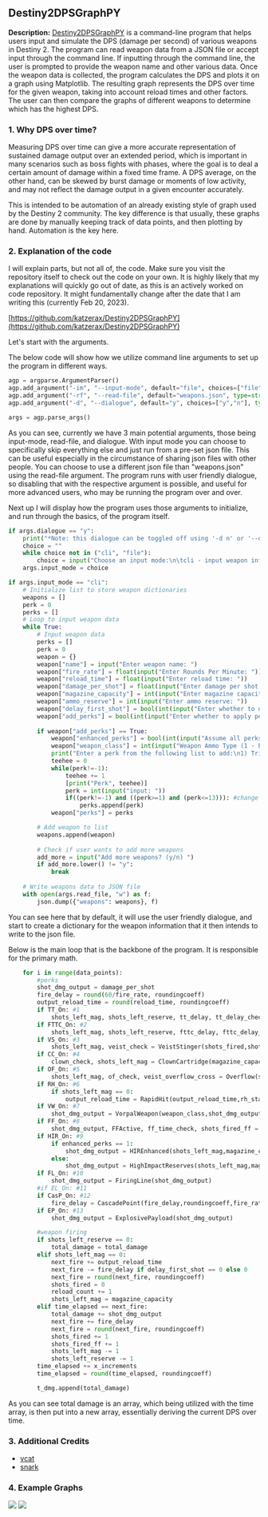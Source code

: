 ## Destiny2DPSGraphPY

**Description:** [Destiny2DPSGraphPY](https://github.com/katzerax/Destiny2DPSGraphPY) is a command-line program that helps users input and simulate the DPS (damage per second) of various weapons in Destiny 2. The program can read weapon data from a JSON file or accept input through the command line. If inputting through the command line, the user is prompted to provide the weapon name and other various data. Once the weapon data is collected, the program calculates the DPS and plots it on a graph using Matplotlib. The resulting graph represents the DPS over time for the given weapon, taking into account reload times and other factors. The user can then compare the graphs of different weapons to determine which has the highest DPS.

### 1. Why DPS over time?

Measuring DPS over time can give a more accurate representation of sustained damage output over an extended period, which is important in many scenarios such as boss fights with phases, where the goal is to deal a certain amount of damage within a fixed time frame. A DPS average, on the other hand, can be skewed by burst damage or moments of low activity, and may not reflect the damage output in a given encounter accurately.

This is intended to be automation of an already existing style of graph used by the Destiny 2 community. The key difference is that usually, these graphs are done by manually keeping track of data points, and then plotting by hand. Automation is the key here.

### 2. Explanation of the code

I will explain parts, but not all of, the code. Make sure you visit the repository itself to check out the code on your own. It is highly likely that my explanations will quickly go out of date, as this is an actively worked on code repository. It might fundamentally change after the date that I am writing this (currently Feb 20, 2023).

[https://github.com/katzerax/Destiny2DPSGraphPY](https://github.com/katzerax/Destiny2DPSGraphPY)

Let's start with the arguments. 

The below code will show how we utilize command line arguments to set up the program in different ways.
```python
agp = argparse.ArgumentParser()
agp.add_argument("-im", "--input-mode", default="file", choices=["file", "cli"], type=str, help="mode for inputting data. options: 'file' or 'cli'. default: 'file'")
agp.add_argument("-rf", "--read-file", default="weapons.json", type=str, help="file of weapon information to read. default: weapons.json")
agp.add_argument("-d", "--dialogue", default="y", choices=["y","n"], type=str, help="beginner friendly dialogue to choose between input modes. options: 'y' or 'n'. default: 'y'")

args = agp.parse_args()
```
As you can see, currently we have 3 main potential arguments, those being input-mode, read-file, and dialogue. With input mode you can choose to specifically skip everything else and just run from a pre-set json file. This can be useful especially in the circumstance of sharing json files with other people. You can choose to use a different json file than "weapons.json" using the read-file argument. The program runs with user friendly dialogue, so disabling that with the respective argument is possible, and useful for more advanced users, who may be running the program over and over.

Next up I will display how the program uses those arguments to initialize, and run through the basics, of the program itself.
```python
if args.dialogue == "y":
    print("*Note: this dialogue can be toggled off using '-d n' or '--dialogue n' from the command line")
    choice = ""
    while choice not in ("cli", "file"):
        choice = input("Choose an input mode:\n\tcli - input weapon information via command line\n\tfile - input weapon information via the 'weapons.json' file\n")
    args.input_mode = choice

if args.input_mode == "cli":
    # Initialize list to store weapon dictionaries
    weapons = []
    perk = 0
    perks = []
    # Loop to input weapon data
    while True:
        # Input weapon data
        perks = []
        perk = 0
        weapon = {}
        weapon["name"] = input("Enter weapon name: ")
        weapon["fire_rate"] = float(input("Enter Rounds Per Minute: "))
        weapon["reload_time"] = float(input("Enter reload time: "))
        weapon["damage_per_shot"] = float(input("Enter damage per shot: "))
        weapon["magazine_capacity"] = int(input("Enter magazine capacity: "))
        weapon["ammo_reserve"] = int(input("Enter ammo reserve: "))
        weapon["delay_first_shot"] = bool(int(input("Enter whether to delay the first shot (1 - true, 0 - false): ")))
        weapon["add_perks"] = bool(int(input("Enter whether to apply perks (1 - true, 0 - false): ")))
        
        if weapon["add_perks"] == True:
            weapon["enhanced_perks"] = bool(int(input("Assume all perks are enhanced? (1 - true, 0 - false): ")))
            weapon["weapon_class"] = int(input("Weapon Ammo Type (1 - Primary, 2 - Special, 3 - Heavy): "))
            print("Enter a perk from the following list to add:\n1) Triple Tap\n2) Fourth Time's\n3) Veist Stinger\n4) Clown Cartidge\n5) Overflow\n6) Rapid Hit\n7) Vorpal Weapon\n8) Focused Fury\n9) High Impact Reserves\n10) Firing Line\n11) Explosive Light\n12) Cascade Point\n13) Explosive Payload\nEnter -1 to Stop\n")
            teehee = 0
            while(perk!=-1):
                teehee += 1
                [print("Perk", teehee)]
                perk = int(input("input: "))
                if((perk!=-1) and ((perk>=1) and (perk<=13))): #change upper bound with new perks
                    perks.append(perk)
            weapon["perks"] = perks

        # Add weapon to list
        weapons.append(weapon)
        
        # Check if user wants to add more weapons
        add_more = input("Add more weapons? (y/n) ")
        if add_more.lower() != "y":
            break
    
    # Write weapons data to JSON file
    with open(args.read_file, "w") as f:
        json.dump({"weapons": weapons}, f)
```
You can see here that by default, it will use the user friendly dialogue, and start to create a dictionary for the weapon information that it then intends to write to the json file.

Below is the main loop that is the backbone of the program. It is responsible for the primary math.
```python
    for i in range(data_points):
        #perks
        shot_dmg_output = damage_per_shot
        fire_delay = round(60/fire_rate, roundingcoeff)
        output_reload_time = round(reload_time, roundingcoeff)
        if TT_On: #1
            shots_left_mag, shots_left_reserve, tt_delay, tt_delay_check = TripleTap(shots_fired,shots_left_mag,shots_left_reserve,tt_delay,tt_delay_check)
        if FTTC_On: #2
            shots_left_mag, shots_left_reserve, fttc_delay, fttc_delay_check = FTTC(shots_fired,shots_left_mag,shots_left_reserve,fttc_delay,fttc_delay_check)
        if VS_On: #3
            shots_left_mag, veist_check = VeistStinger(shots_fired,shots_left_mag,magazine_capacity,veist_overflow_cross,veist_check)
        if CC_On: #4
            clown_check, shots_left_mag = ClownCartridge(magazine_capacity, shots_left_mag, clown_check, reload_count)
        if OF_On: #5
            shots_left_mag, of_check, veist_overflow_cross = Overflow(shots_left_mag,of_check,delay_first_shot,veist_overflow_cross,magazine_capacity)
        if RH_On: #6
            if shots_left_mag == 0:
                output_reload_time = RapidHit(output_reload_time,rh_stacks,shots_fired,roundingcoeff)
        if VW_On: #7
            shot_dmg_output = VorpalWeapon(weapon_class,shot_dmg_output)
        if FF_On: #8
            shot_dmg_output, FFActive, ff_time_check, shots_fired_ff = FocusedFury(FFActive,shots_fired_ff,magazine_capacity,time_elapsed,shot_dmg_output,ff_time_check)
        if HIR_On: #9
            if enhanced_perks == 1:
                shot_dmg_output = HIREnhanced(shots_left_mag,magazine_capacity,shot_dmg_output)
            else:
                shot_dmg_output = HighImpactReserves(shots_left_mag,magazine_capacity,shot_dmg_output)
        if FL_On: #10
            shot_dmg_output = FiringLine(shot_dmg_output)
        #if EL_On: #11
        if CasP_On: #12
            fire_delay = CascadePoint(fire_delay,roundingcoeff,fire_rate,cascade_fr)
        if EP_On: #13
            shot_dmg_output = ExplosivePayload(shot_dmg_output)

        #weapon firing
        if shots_left_reserve == 0:
            total_damage = total_damage
        elif shots_left_mag == 0:
            next_fire += output_reload_time
            next_fire -= fire_delay if delay_first_shot == 0 else 0
            next_fire = round(next_fire, roundingcoeff)
            shots_fired = 0 
            reload_count += 1 
            shots_left_mag = magazine_capacity
        elif time_elapsed == next_fire: 
            total_damage += shot_dmg_output
            next_fire += fire_delay
            next_fire = round(next_fire, roundingcoeff) 
            shots_fired += 1
            shots_fired_ff += 1 
            shots_left_mag -= 1
            shots_left_reserve -= 1
        time_elapsed += x_increments
        time_elapsed = round(time_elapsed, roundingcoeff)

        t_dmg.append(total_damage)
```
As you can see total damage is an array, which being utilized with the time array, is then put into a new array, essentially deriving the current DPS over time.

### 3. Additional Credits
- [vcat](https://github.com/vixicat)
- [snark](https://github.com/rare-snark)
### 4. Example Graphs
<img src="images/d2dpsgraphs1.png?raw=true"/>
<img src="images/d2dpsgraphs2.png?raw=true"/>

